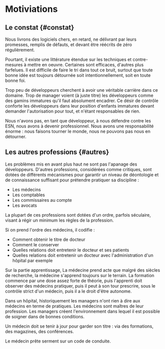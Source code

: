 # Motiviations

## Le constat {#constat}

Nous livrons des logiciels chers, en retard, ne délivrant par leurs promesses, remplis de défauts, et devant être réécrits de zéro régulièrement.

Pourtant, il existe une littérature étendue sur les techniques et contre-mesures à mettre en oeuvre. Certaines sont efficaces, d'autres plus farfelues. Il est difficile de faire le tri dans tout ce bruit, surtout que toute bonne idée est toujours détournée soit intentionnellement, soit en toute bonne foi.

Trop peu de développeurs cherchent à avoir une véritable carrière dans ce domaine.
Trop de manager voient (à juste titre) les développeurs comme des gamins immatures qu'il faut absolument encadrer. Ce désir de contrôle conforte les développeurs dans leur position d'enfants immatures devant demander l'autorisation pour tout, et n'étant responsables de rien.


Nous n'avons pas, en tant que développeur, à nous défendre contre les ESN, nous avons à devenir professionnel. Nous avons une responsabilité énorme : nous faisons tourner le monde, nous ne pouvons pas nous en détourner.

## Les autres professions {#autres}

Les problèmes mis en avant plus haut ne sont pas l'apanage des développeurs. D'autres professions, considérées comme critiques, sont dotées de différents mécanismes pour garantir un niveau de déontologie et de connaissance suffisant pour prétendre pratiquer sa discipline :

* Les médecins
* Les comptables
* Les commissaires au compte
* Les avocats


La plupart de ces professions sont dotées d'un ordre, parfois séculaire, visant à régir un minimum les règles de la profession.

Si on prend l'ordre des médecins, il codifie :

* Comment obtenir le titre de docteur
* Comment le conserver
* Quelles relations doit entretenir le docteur et ses patients
* Quelles relations doit entretenir un docteur avec l'administration d'un hôpital par exemple

Sur la partie apprentissage, La médecine prend acte que malgré des siècles de recherche, la médecine s'apprend toujours sur le terrain. La formation commence par une dose assez forte de théorie, puis l'apprenti doit observer des médecins pratiquer, puis il peut à son tour prescrire, sous le contrôle strict d'un médecin, puis il a le droit d'être autonome.

Dans un hôpital, historiquement les managers n'ont rien à dire aux médecins en terme de pratiques. Les médecins sont maîtres de leur profession. Les managers créent l'environnement dans lequel il est possible de soigner dans de bonnes conditions.

Un médecin doit se tenir à jour pour garder son titre : via des formations, des magazines, des conférences.

Le médecin prête serment sur un code de conduite.

